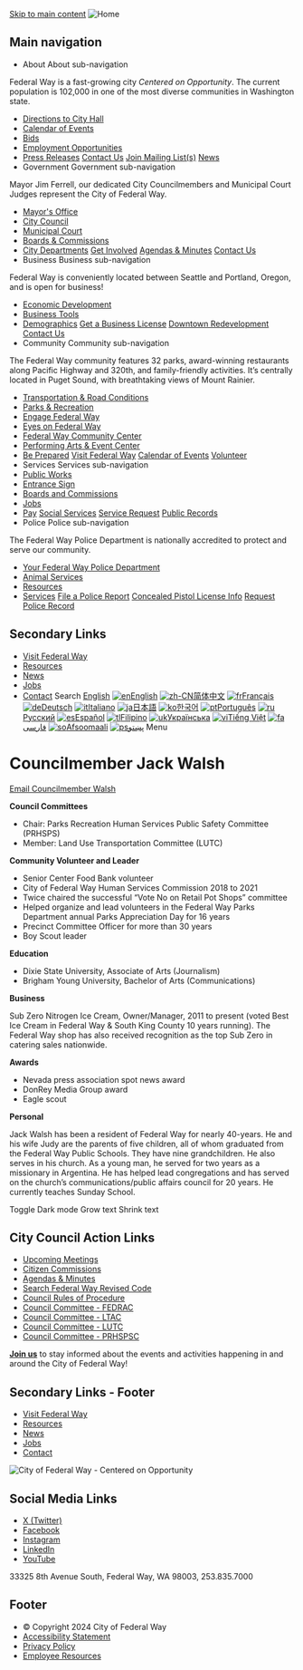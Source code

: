  [Skip to main content](https://www.cityoffederalway.com/page/councilmember-jack-walsh/)   ![Home](images/4b3acf3a7f52299e57fafb27d83b9d938f1038ada885b008b1d9aa979b1db320.png)  

## Main navigation

 *  About About sub-navigation   

Federal Way is a fast-growing city  *Centered on Opportunity*. The current population is 102,000 in one of the most diverse communities in Washington state.  

   *  [Directions to City Hall](https://www.cityoffederalway.com/page/directions-city-hallcourtpolice)  
   *  [Calendar of Events](https://www.cityoffederalway.com/calendar)  
   *  [Bids](https://www.cityoffederalway.com/bids)  
   *  [Employment Opportunities](https://www.governmentjobs.com/careers/federalway)  
   *  [Press Releases](https://www.cityoffederalway.com/page/press-releases)   [Contact Us](https://www.cityoffederalway.com/page/contact-us)   [Join Mailing List(s)](https://www.cityoffederalway.com/page/e-newsletter-sign)   [News](https://www.cityoffederalway.com/page/press-releases)  
 *  Government Government sub-navigation   

Mayor Jim Ferrell, our dedicated City Councilmembers and Municipal Court Judges represent the City of Federal Way.   

   *  [Mayor's Office](https://www.cityoffederalway.com/mayors-office)  
   *  [City Council](https://www.cityoffederalway.com/city-council)  
   *  [Municipal Court](https://www.cityoffederalway.com/municipal-court)  
   *  [Boards & Commissions](https://www.cityoffederalway.com/boards-commissions)  
   *  [City Departments](https://www.cityoffederalway.com/page/departments)   [Get Involved](https://engagefw.com/)   [Agendas & Minutes](https://www.cityoffederalway.com/page/agendas-and-minutes)   [Contact Us](https://www.cityoffederalway.com/page/contact-us)  
 *  Business Business sub-navigation   

Federal Way is conveniently located between Seattle and Portland, Oregon, and is open for business!   

   *  [Economic Development](https://www.cityoffederalway.com/economic-development)  
   *  [Business Tools](https://www.cityoffederalway.com/page/business-tools)  
   *  [Demographics](https://www.cityoffederalway.com/page/demographics)   [Get a Business License](https://www.cityoffederalway.com/page/business-license)   [Downtown Redevelopment](https://www.cityoffederalway.com/page/downtown-redevelopment)   [Contact Us](https://www.cityoffederalway.com/economic-development)  
 *  Community Community sub-navigation   

The Federal Way community features 32 parks, award-winning restaurants along Pacific Highway and 320th, and family-friendly activities. It’s centrally located in Puget Sound, with breathtaking views of Mount Rainier.  

   *  [Transportation & Road Conditions](https://www.cityoffederalway.com/page/roadway-conditions)  
   *  [Parks & Recreation](https://www.cityoffederalway.com/parks)  
   *  [Engage Federal Way](https://engagefw.com/)  
   *  [Eyes on Federal Way](https://www.cityoffederalway.com/page/eyes-federal-way-0)  
   *  [Federal Way Community Center](https://itallhappenshere.org/)  
   *  [Performing Arts & Event Center](https://fwpaec.org/)  
   *  [Be Prepared](https://www.cityoffederalway.com/emergency-management)   [Visit Federal Way](https://visitfw.org/)   [Calendar of Events](https://www.cityoffederalway.com/calendar/month)   [Volunteer](https://www.cityoffederalway.com/page/volunteering-federal-way)  
 *  Services Services sub-navigation 
   *  [Public Works](https://www.cityoffederalway.com/public-works)  
   *  [Entrance Sign](https://www.cityoffederalway.com/sites/default/files/2024-02/EntranceSignDisplayApplicationForm.pdf)  
   *  [Boards and Commissions](https://www.cityoffederalway.com/page/boards-commissions)  
   *  [Jobs](https://www.governmentjobs.com/careers/federalway)  
   *  [Pay](https://www.cityoffederalway.com/page/pay)   [Social Services](https://www.cityoffederalway.com/page/community-social-services)   [Service Request](https://www.cityoffederalway.com/page/eyes-federal-way-0)   [Public Records](https://www.cityoffederalway.com/page/public-records)  
 *  Police Police sub-navigation   

The Federal Way Police Department is nationally accredited to protect and serve our community.  

   *  [Your Federal Way Police Department](https://www.cityoffederalway.com/police-0)  
   *  [Animal Services](https://www.cityoffederalway.com/page/animal-services-unit)  
   *  [Resources](https://www.cityoffederalway.com/page/police-resources)  
   *  [Services](https://www.cityoffederalway.com/page/police-service-request)   [File a Police Report](https://www.cityoffederalway.com/page/file-police-report-online)   [Concealed Pistol License Info](https://www.cityoffederalway.com/page/concealed-pistol-license-cpl-appointment-request-form-0)   [Request Police Record](https://federalway.justfoia.com/publicportal/home/newrequest)  

## Secondary Links

 *  [Visit Federal Way](https://visitfw.org/) 
 *  [Resources](https://www.cityoffederalway.com/page/resources-and-help) 
 *  [News](https://www.cityoffederalway.com/page/federal-way-citywide-news) 
 *  [Jobs](https://www.governmentjobs.com/careers/federalway) 
 *  [Contact](https://www.cityoffederalway.com/page/contact-us) 
 Search  [English](https://www.cityoffederalway.com/page/councilmember-jack-walsh/)   [![en]()English](https://www.cityoffederalway.com/page/councilmember-jack-walsh/)  [![zh-CN]()简体中文](https://www.cityoffederalway.com/page/councilmember-jack-walsh/)  [![fr]()Français](https://www.cityoffederalway.com/page/councilmember-jack-walsh/)  [![de]()Deutsch](https://www.cityoffederalway.com/page/councilmember-jack-walsh/)  [![it]()Italiano](https://www.cityoffederalway.com/page/councilmember-jack-walsh/)  [![ja]()日本語](https://www.cityoffederalway.com/page/councilmember-jack-walsh/)  [![ko]()한국어](https://www.cityoffederalway.com/page/councilmember-jack-walsh/)  [![pt]()Português](https://www.cityoffederalway.com/page/councilmember-jack-walsh/)  [![ru]()Русский](https://www.cityoffederalway.com/page/councilmember-jack-walsh/)  [![es]()Español](https://www.cityoffederalway.com/page/councilmember-jack-walsh/)  [![tl]()Filipino](https://www.cityoffederalway.com/page/councilmember-jack-walsh/)  [![uk]()Українська](https://www.cityoffederalway.com/page/councilmember-jack-walsh/)  [![vi]()Tiếng Việt](https://www.cityoffederalway.com/page/councilmember-jack-walsh/)  [![fa]()فارسی](https://www.cityoffederalway.com/page/councilmember-jack-walsh/)  [![so]()Afsoomaali](https://www.cityoffederalway.com/page/councilmember-jack-walsh/)  [![ps]()پښتو](https://www.cityoffederalway.com/page/councilmember-jack-walsh/)  Menu 

# 

# Councilmember Jack Walsh

 [Email Councilmember Walsh](mailto:jack.walsh@federalwaywa.gov) 

 __Council Committees__ 

 * Chair: Parks Recreation Human Services Public Safety Committee (PRHSPS)
 * Member: Land Use Transportation Committee (LUTC)

 __Community Volunteer and Leader__ 

 * Senior Center Food Bank volunteer
 * City of Federal Way Human Services Commission 2018 to 2021
 * Twice chaired the successful “Vote No on Retail Pot Shops” committee
 * Helped organize and lead volunteers in the Federal Way Parks Department annual Parks Appreciation Day for 16 years
 * Precinct Committee Officer for more than 30 years
 * Boy Scout leader

 __Education__ 

 * Dixie State University, Associate of Arts (Journalism)
 * Brigham Young University, Bachelor of Arts (Communications)

 __Business__ 

Sub Zero Nitrogen Ice Cream, Owner/Manager, 2011 to present (voted Best Ice Cream in Federal Way & South King County 10 years running). The Federal Way shop has also received recognition as the top Sub Zero in catering sales nationwide.

 __Awards__ 

 * Nevada press association spot news award
 * DonRey Media Group award
 * Eagle scout

 __Personal__ 

Jack Walsh has been a resident of Federal Way for nearly 40-years. He and his wife Judy are the parents of five children, all of whom graduated from the Federal Way Public Schools. They have nine grandchildren. He also serves in his church. As a young man, he served for two years as a missionary in Argentina. He has helped lead congregations and has served on the church’s communications/public affairs council for 20 years. He currently teaches Sunday School.

 Toggle Dark mode Grow text Shrink text 

## City Council Action Links

 *   [Upcoming Meetings](https://www.cityoffederalway.com/page/agendas-and-minutes) 
 *   [Citizen Commissions](https://www.cityoffederalway.com/page/boards-commissions) 
 *   [Agendas & Minutes](https://www.cityoffederalway.com/page/agendas-and-minutes) 
 *   [Search Federal Way Revised Code](https://www.codepublishing.com/WA/FederalWay/) 
 *   [Council Rules of Procedure](https://docs.cityoffederalway.com/WebLink/Browse.aspx?id=1911791&dbid=0&repo=cityoffederalway) 
 *   [Council Committee - FEDRAC](https://www.cityoffederalway.com/page/finance-economic-development-regional-affairs-committee-fedrac) 
 *   [Council Committee - LTAC](https://www.cityoffederalway.com/page/lodging-tax-advisory-committee) 
 *   [Council Committee - LUTC](https://www.cityoffederalway.com/page/LUTC) 
 *   [Council Committee - PRHSPSC](https://www.cityoffederalway.com/page/parks-recreation-human-services-public-safety-committee-prhsps) 

 [__Join us__](https://www.cityoffederalway.com/page/e-newsletter-sign) to stay informed about the events and activities happening in and around the City of Federal Way!

## Secondary Links - Footer

 *  [Visit Federal Way](https://visitfw.org/) 
 *  [Resources](https://www.cityoffederalway.com/page/resources-and-help) 
 *  [News](https://www.cityoffederalway.com/page/federal-way-citywide-news) 
 *  [Jobs](https://www.governmentjobs.com/careers/federalway) 
 *  [Contact](https://www.cityoffederalway.com/page/contact-us) 

 ![City of Federal Way - Centered on Opportunity](images/77bc4bc229c3ae6fdb842f76323dc5ca6e1f3b9312d552f7362fa9471f341fc7.png) 

## Social Media Links

 *  [X (Twitter)](https://twitter.com/wafederalway) 
 *  [Facebook](https://www.facebook.com/CityofFederalWay) 
 *  [Instagram](https://www.instagram.com/fedwaywa/) 
 *  [LinkedIn](https://www.linkedin.com/company/city-of-federal-way/) 
 *  [YouTube](https://www.youtube.com/user/FWcommunications) 

33325 8th Avenue South, Federal Way, WA 98003, 253.835.7000

## Footer

 *  © Copyright 2024 City of Federal Way 
 *  [Accessibility Statement](https://www.cityoffederalway.com/page/website-accessibility-statement) 
 *  [Privacy Policy](https://www.cityoffederalway.com/page/website-privacy-policy) 
 *  [Employee Resources](https://www.cityoffederalway.com/page/employee-resources) 
 